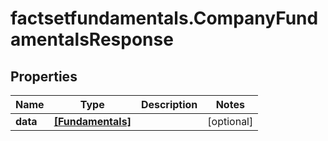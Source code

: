 # factsetfundamentals.CompanyFundamentalsResponse

## Properties

Name | Type | Description | Notes
------------ | ------------- | ------------- | -------------
**data** | [**[Fundamentals]**](Fundamentals.md) |  | [optional] 


